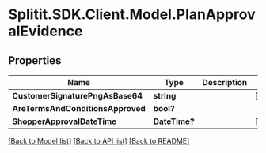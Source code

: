 # Splitit.SDK.Client.Model.PlanApprovalEvidence
## Properties

Name | Type | Description | Notes
------------ | ------------- | ------------- | -------------
**CustomerSignaturePngAsBase64** | **string** |  | [optional] 
**AreTermsAndConditionsApproved** | **bool?** |  | 
**ShopperApprovalDateTime** | **DateTime?** |  | [optional] 

[[Back to Model list]](../README.md#documentation-for-models) [[Back to API list]](../README.md#documentation-for-api-endpoints) [[Back to README]](../README.md)

